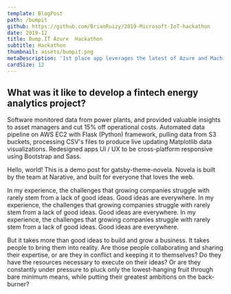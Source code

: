 ```yaml
---
template: BlogPost
path: /bumpit
github: https://github.com/BrianRuizy/2019-Microsoft-IoT-hackathon
date: 2019-12
title: Bump.IT Azure  Hackathon
subtitle: Hackathon
thumbnail: assets/bumpit.png
metaDescription: '1st place app leverages the latest of Azure and Machine Learning to aid a $6.4B dollar issue of road potholes'
cardSize: 12
---
```

## What was it like to develop a fintech energy analytics project?

Software monitored data from power plants, and provided valuable insights to asset managers and cut 15% off operational costs. Automated data pipeline on AWS EC2 with Flask (Python) framework, pulling data from S3 buckets, processing CSV's files to produce live updating Matplotlib data visualizations. Redesigned apps UI / UX to be cross-platform responsive using Bootstrap and Sass.

Hello, world! This is a demo post for gatsby-theme-novela. Novela is built by the team at Narative, and built for everyone that loves the web.

In my experience, the challenges that growing companies struggle with rarely stem from a lack of good ideas. Good ideas are everywhere. In my experience, the challenges that growing companies struggle with rarely stem from a lack of good ideas. Good ideas are everywhere. In my experience, the challenges that growing companies struggle with rarely stem from a lack of good ideas. Good ideas are everywhere.

But it takes more than good ideas to build and grow a business. It takes people to bring them into reality. Are those people collaborating and sharing their expertise, or are they in conflict and keeping it to themselves? Do they have the resources necessary to execute on their ideas? Or are they constantly under pressure to pluck only the lowest-hanging fruit through bare minimum means, while putting their greatest ambitions on the back-burner?

